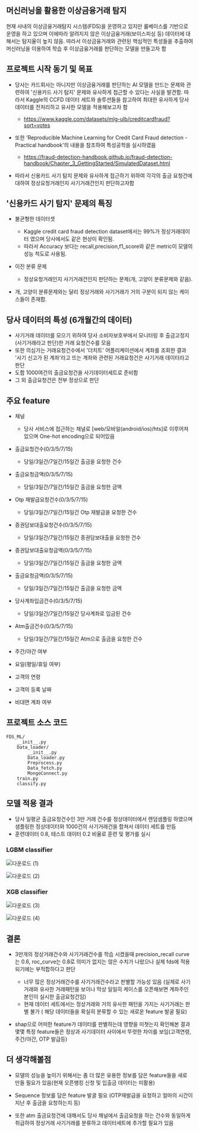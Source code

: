 ## 머신러닝을 활용한 이상금융거래 탐지

현재 사내의 이상금융거래탐지 시스템(FDS)을 운영하고 있지만 룰베이스를 기반으로 운영을 하고 있으며 이에따라 알려지지 않은 이상금융거래(보이스피싱 등) 데이터에 대해서는 탐지율이 높지 않음. 따라서 이상금융거래와 관련된 핵심적인 특성들을 추출하여 머신러닝을 이용하여 학습 후 이상금융거래를 판단하는 모델을 만들고자 함

## 프로젝트 시작 동기 및 목표
* 당사는 카드회사는 아니지만 이상금융거래를 판단하는 AI 모델을 만드는 문제와 관련하여 '신용카드 사기 탐지' 문제와 유사하게 접근할 수 있다는 사실을 발견함. 따라서 Kaggle의 CCFD 데이터 세트와 솔루션들을 참고하여 최대한 유사하게 당사 데이터를 전처리하고 유사한 모델을 적용해보고자 함
  * https://www.kaggle.com/datasets/mlg-ulb/creditcardfraud?sort=votes
  
* 또한 'Reproducible Machine Learning for Credit Card Fraud detection - Practical handbook'의 내용을 참조하여 특성공학을 실시하였음
  * https://fraud-detection-handbook.github.io/fraud-detection-handbook/Chapter_3_GettingStarted/SimulatedDataset.html
  
* 따라서 신용카드 사기 탐지 문제와 유사하게 접근하기 위하여 각각의 출금 요청건에 대하여 정상요청거래인지 사기거래건인지 판단하고자함

## '신용카드 사기 탐지' 문제의 특징
* 불균형한 데이터셋
  * Kaggle credit card fraud detection dataset에서는 99%가 정상거래데이터 였으며 당사에서도 같은 현상이 확인됨.
  * 따라서 Accuracy 보다는 recall,precision,f1_score와 같은 metric이 모델의 성능 척도로 사용됨.
 
* 이진 분류 문제
  * 정상요청거래인지 사기거래건인지 판단하는 문제(개, 고양이 분류문제와 같음).
  
* 개, 고양이 분류문제와는 달리 정상거래와 사기거래가 거의 구분이 되지 않는 케이스들이 존재함.

## 당사 데이터의 특성 (6개월간의 데이터)
* 사기거래 데이터를 모으기 위하여 당사 소비자보호부에서 모니터링 후 출금고정지(사기거래라고 판단)한 거래 요청건수를 모음
* 또한 의심가는 거래요청건수에서 '더치트' 어플리케이션에서 계좌를 조회한 결과 '사기 신고가 된 계좌'라고 뜨는 계좌와 관련된 거래요청건은 사기거래 데이터라고 판단
* 도합 1000여건의 출금요청건을 사기데이터세트로 준비함
* 그 외 출금요청건은 전부 정상으로 판단

## 주요 feature

* 채널
  * 당사 서비스에 접근하는 채널로 [web/모바일(android/ios)/hts]로 이루어져 있으며 One-hot encoding으로 되어있음
  
* 출금요청건수(0/3/5/7/15)
  * 당일/3일간/7일간/15일간 출금을 요청한 건수
   
* 출금요청금액(0/3/5/7/15)
  * 당일/3일간/7일간/15일간 출금을 요청한 금액

* Otp 재발급요청건수(0/3/5/7/15)
  * 당일/3일간/7일간/15일간 Otp 재발급을 요청한 건수

* 증권담보대출요청건수(0/3/5/7/15)
  * 당일/3일간/7일간/15일간 증권담보대출을 요청한 건수

* 증권담보대출요청금액(0/3/5/7/15)
  * 당일/3일간/7일간/15일간 출금을 요청한 금액

* 출금요청금액(0/3/5/7/15)
  * 당일/3일간/7일간/15일간 출금을 요청한 금액

* 당사계좌입금건수(0/3/5/7/15)
  * 당일/3일간/7일간/15일간 당사계좌로 입금된 건수

* Atm출금건수(0/3/5/7/15)
  * 당일/3일간/7일간/15일간 Atm으로 출금을 요청한 건수

* 주간/야간 여부
* 요일(평일/휴일 여부)
* 고객의 연령
* 고객의 등록 날짜
* 비대면 계좌 여부
  
## 프로젝트 소스 코드 

```
FDS_ML/
    __init__.py
    Data_loader/
        __init__.py
        Data_loader.py
        Preprocess.py
        Data_fetch.py
        MongoConnect.py
    train.py
    classify.py
```

## 모델 적용 결과
* 당사 일평균 출금요청건수인 3만 거래 건수를 정상데이터에서 랜덤샘플링 하였으며 샘플링한 정상데이터와 1000건의 사기거래건을 합쳐서 데이터 세트를 만듬
* 훈련데이터 0.8, 테스트 데이터 0.2 비율로 훈련 및 평가를 실시

 ### LGBM classifier
![다운로드 (1)](https://user-images.githubusercontent.com/18714388/181764955-a1ace5d9-5c52-442b-8320-b51cfafe1917.png)

![다운로드 (2)](https://user-images.githubusercontent.com/18714388/181765007-dededed4-4727-4fa3-a1e1-0ceced2175a2.png)

 ### XGB classifier
![다운로드 (3)](https://user-images.githubusercontent.com/18714388/181765213-764ca6a4-633f-4566-af62-a798b5e70b82.png)

![다운로드 (4)](https://user-images.githubusercontent.com/18714388/181765228-8dbb6695-20b7-40c3-849b-81281d6e5970.png)



## 결론

* 3만개의 정상거래건수와 사기거래건수를 학습 시켰을때 precision_recall curve는 0.6, roc_curve는 0.8로 의미가 없지는 않은 수치가 나왔으나 실제 fds에 적용되기에는 부적합하다고 판단
  * 너무 많은 정상거래건수를 사기거래건수라고 판별할 가능성 있음 (실제로 사기거래와 유사한 거래패턴을 보이나 막상 일일히 케이스를 오픈해보면 계좌주인 본인이 실시한 출금요청건임)
  * 현재 데이터 세트에서는 정상거래와 거의 유사한 패턴을 가지는 사기거래는 판별 불가 ( 해당 데이터들을 확실히 분류할 수 있는 새로운 feature 발굴 필요)
  
* shap으로 어떠한 feature가 데이터를 판별하는데 영향을 미쳣는지 확인해본 결과 몇몇 특정 feature들은 정상과 사기데이터 사이에서 뚜렷한 차이를 보임(고객연령, 주간/야간, OTP 발급등)

## 더 생각해볼점

* 모델의 성능을 높이기 위해서는 좀 더 많은 유용한 정보를 담은 feature들을 새로 만들 필요가 있음(현재 오픈뱅킹 신청 및 입출금 데이터는 미활용)

* Sequence 정보를 담은 feature 발굴 필요 (OTP재발급을 요청하고 얼마의 시간이 지난 후 출금을 요청하는지 등)

* 또한 atm 출금요청건에 대해서도 당사 채널에서 출금요청을 하는 건수와 동일하게 취급하여 정상거래 사기거래를 분류하고 데이터세트에 추가할 필요가 있음
